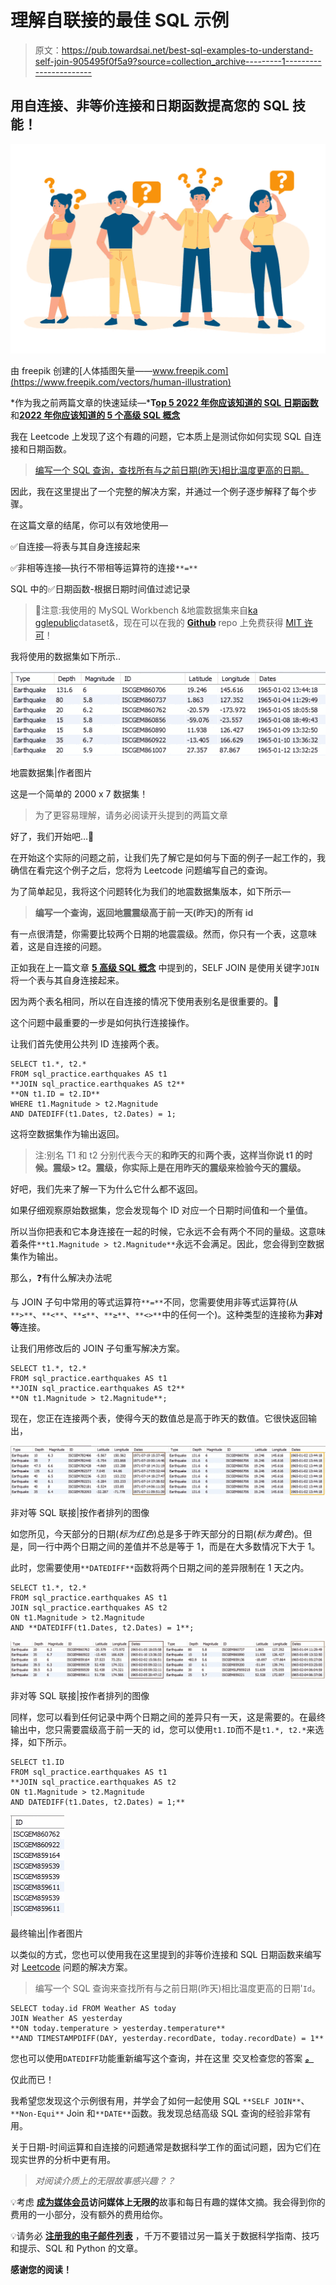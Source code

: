 # 理解自联接的最佳 SQL 示例

> 原文：<https://pub.towardsai.net/best-sql-examples-to-understand-self-join-905495f0f5a9?source=collection_archive---------1----------------------->

## 用自连接、非等价连接和日期函数提高您的 SQL 技能！

![](img/603e2c74ab5cff4754c28858a576309e.png)

由 freepik 创建的[人体插图矢量——www.freepik.com](https://www.freepik.com/vectors/human-illustration)

*作为我之前两篇文章的快速延续—***T**[**op 5 2022 年你应该知道的 SQL 日期函数**](https://towardsdatascience.com/top-5-sql-date-functions-you-should-know-in-2022-2180328ab940) 和[**2022 年你应该知道的 5 个高级 SQL 概念**](https://towardsdatascience.com/5-advanced-sql-concepts-you-should-know-in-2022-b50efe6c99)

我在 Leetcode 上发现了这个有趣的问题，它本质上是测试你如何实现 SQL 自连接和日期函数。

> [编写一个 SQL 查询，查找所有与之前日期(昨天)相比温度更高的日期。](https://leetcode.com/problems/rising-temperature/)

因此，我在这里提出了一个完整的解决方案，并通过一个例子逐步解释了每个步骤。

在这篇文章的结尾，你可以有效地使用—

✅自连接—将表与其自身连接起来

✅非相等连接—执行不带相等运算符的连接`**=**`

SQL 中的✅日期函数-根据日期时间值过滤记录

> 📍注意:我使用的 MySQL Workbench &地震数据集来自[ka ggle](https://www.kaggle.com/datasets/usgs/earthquake-database)[public](https://creativecommons.org/publicdomain/zero/1.0/)dataset&，现在可以在我的 [**Github**](https://github.com/17rsuraj/data-curious/blob/master/TowardsDataScience/Dummy_Sales_Data_v1.csv) repo 上免费获得 [MIT 许可](https://github.com/17rsuraj/data-curious/blob/master/LICENSE.md)！

我将使用的数据集如下所示..

![](img/0743a512be49f30ed4f689fb10c60c63.png)

地震数据集|作者图片

这是一个简单的 2000 x 7 数据集！

> 为了更容易理解，请务必阅读开头提到的两篇文章

好了，我们开始吧…🚀

在开始这个实际的问题之前，让我们先了解它是如何与下面的例子一起工作的，我确信在看完这个例子之后，您将为 Leetcode 问题编写自己的查询。

为了简单起见，我将这个问题转化为我们的地震数据集版本，如下所示—

> **编写一个查询，返回地震震级高于前一天(昨天)的所有 id**

有一点很清楚，你需要比较两个日期的地震震级。然而，你只有一个表，这意味着，这是自连接的问题。

正如我在上一篇文章 [**5 高级 SQL 概念**](https://towardsdatascience.com/5-advanced-sql-concepts-you-should-know-in-2022-b50efe6c99#3ad5) 中提到的，SELF JOIN 是使用关键字`JOIN`将一个表与其自身连接起来。

因为两个表名相同，所以在自连接的情况下使用表别名是很重要的。💯

这个问题中最重要的一步是如何执行连接操作。

让我们首先使用公共列 ID 连接两个表。

```
SELECT t1.*, t2.*
FROM sql_practice.earthquakes AS t1
**JOIN sql_practice.earthquakes AS t2**
**ON t1.ID = t2.ID**
WHERE t1.Magnitude > t2.Magnitude
AND DATEDIFF(t1.Dates, t2.Dates) = 1;
```

这将空数据集作为输出返回。

> 注:别名 T1 和 t2 分别代表今天的**和昨天的**和**两个表，这样当你说 t1 的时候。震级> t2。震级，你实际上是在用昨天的震级来检验今天的震级。**

好吧，我们先来了解一下为什么它什么都不返回。

如果仔细观察原始数据集，您会发现每个 ID 对应一个日期时间值和一个量值。

所以当你把表和它本身连接在一起的时候，它永远不会有两个不同的量级。这意味着条件`**t1.Magnitude > t2.Magnitude**`永远不会满足。因此，您会得到空数据集作为输出。

那么，❓有什么解决办法呢

与 JOIN 子句中常用的等式运算符`**=**`不同，您需要使用非等式运算符(从`**>**`、`**<**`、`**≤**`、`**≥**`、`**<>**`中的任何一个)。这种类型的连接称为**非对等**连接。

让我们用修改后的 JOIN 子句重写解决方案。

```
SELECT t1.*, t2.*
FROM sql_practice.earthquakes AS t1
**JOIN sql_practice.earthquakes AS t2**
**ON t1.Magnitude > t2.Magnitude**;
```

现在，您正在连接两个表，使得今天的数值总是高于昨天的数值。它很快返回输出，

![](img/f3fe0c479cfe184e885f6cd9d989bd9b.png)

非对等 SQL 联接|按作者排列的图像

如您所见，今天部分的日期(*标为红色*)总是多于昨天部分的日期(*标为黄色*)。但是，同一行中两个日期之间的差值并不总是等于 1，而是在大多数情况下大于 1。

此时，您需要使用`**DATEDIFF**`函数将两个日期之间的差异限制在 1 天之内。

```
SELECT t1.*, t2.*
FROM sql_practice.earthquakes AS t1
JOIN sql_practice.earthquakes AS t2
ON t1.Magnitude > t2.Magnitude
AND **DATEDIFF(t1.Dates, t2.Dates) = 1**;
```

![](img/c4d179d8c638b7ec18aa0839b95fae8e.png)

非对等 SQL 联接|按作者排列的图像

同样，您可以看到任何记录中两个日期之间的差异只有一天，这是需要的。在最终输出中，您只需要震级高于前一天的 id，您可以使用`t1.ID`而不是`t1.*, t2.*`来选择，如下所示。

```
SELECT t1.ID
FROM sql_practice.earthquakes AS t1
**JOIN sql_practice.earthquakes AS t2
ON t1.Magnitude > t2.Magnitude
AND DATEDIFF(t1.Dates, t2.Dates) = 1;**
```

![](img/b39debf27ca2fabf1b147ac35426851b.png)

最终输出|作者图片

以类似的方式，您也可以使用我在这里提到的非等价连接和 SQL 日期函数来编写对 [Leetcode](https://leetcode.com/problems/rising-temperature/) 问题的解决方案。

> 编写一个 SQL 查询来查找所有与之前日期(昨天)相比温度更高的日期'`Id`。

```
SELECT today.id FROM Weather AS today 
JOIN Weather AS yesterday
**ON today.temperature > yesterday.temperature**
**AND TIMESTAMPDIFF(DAY, yesterday.recordDate, today.recordDate) = 1**
```

您也可以使用`DATEDIFF`功能重新编写这个查询，并在这里 交叉检查您的答案 [***。***](https://towardsdatascience.com/top-5-sql-date-functions-you-should-know-in-2022-2180328ab940)

仅此而已！

我希望您发现这个示例很有用，并学会了如何一起使用 SQL `**SELF JOIN**`、`**Non-Equi**` Join 和`**DATE**`函数。我发现总结高级 SQL 查询的经验非常有用。

关于日期-时间运算和自连接的问题通常是数据科学工作的面试问题，因为它们在现实世界的分析中更有用。

> *对阅读介质上的无限故事感兴趣？？*

💡考虑 [**成为媒体会员**](https://medium.com/@17.rsuraj/membership)**访问媒体上无限的**故事和每日有趣的媒体文摘。我会得到你的费用的一小部分，没有额外的费用给你。

💡请务必 [**注册我的电子邮件列表**](https://medium.com/subscribe/@17.rsuraj) ，千万不要错过另一篇关于数据科学指南、技巧和提示、SQL 和 Python 的文章。

**感谢您的阅读！**